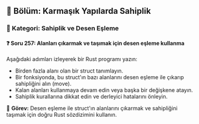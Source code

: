 ## 📘 Bölüm: Karmaşık Yapılarda Sahiplik  
### 🔹 Kategori: Sahiplik ve Desen Eşleme  
#### ❓ Soru 257: Alanları çıkarmak ve taşımak için desen eşleme kullanma

Aşağıdaki adımları izleyerek bir Rust programı yazın:

- Birden fazla alanı olan bir struct tanımlayın.
- Bir fonksiyonda, bu struct'ın bazı alanlarını desen eşleme ile çıkarıp sahipliğini alın (move).
- Kalan alanları kullanmaya devam edin veya başka bir değişkene atayın.
- Sahiplik kurallarına dikkat edin ve derleyici hatalarını önleyin.

🔧 **Görev:** Desen eşleme ile struct'ın alanlarını çıkarmak ve sahipliğini taşımak için doğru Rust sözdizimini kullanın.
